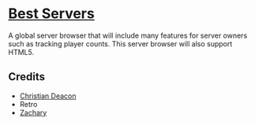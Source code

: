 # [Best Servers](https://bestservers.io)
A global server browser that will include many features for server owners such as tracking player counts. This server browser will also support HTML5.

## Credits
* [Christian Deacon](https://github.com/gamemann)
* Retro
* [Zachary](https://github.com/aardzark)